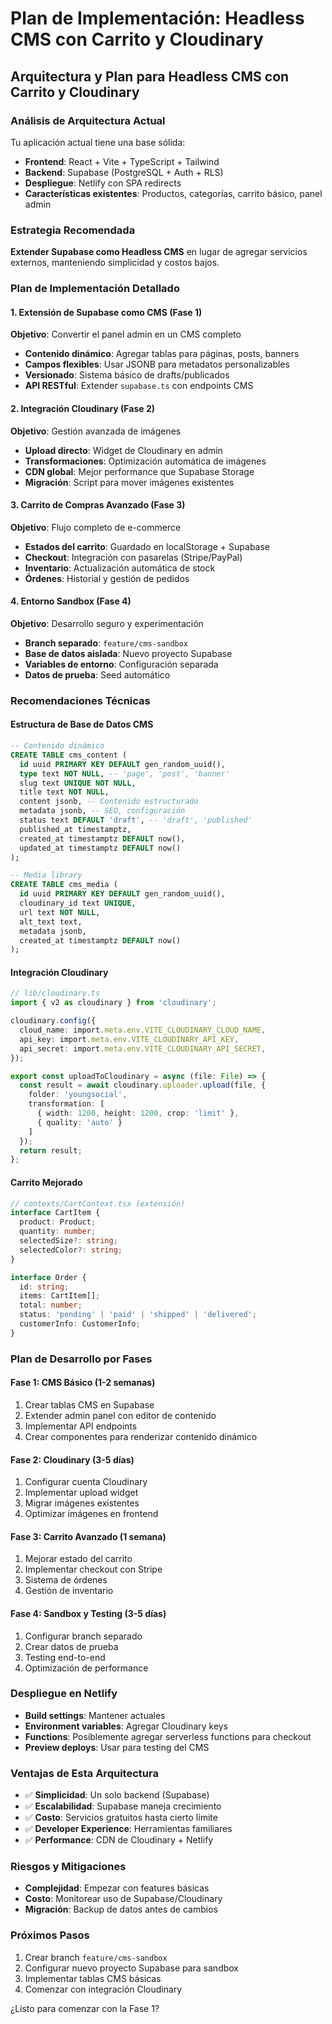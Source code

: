 # Plan de Implementación: Headless CMS con Carrito y Cloudinary

## Arquitectura y Plan para Headless CMS con Carrito y Cloudinary

### **Análisis de Arquitectura Actual**
Tu aplicación actual tiene una base sólida:
- **Frontend**: React + Vite + TypeScript + Tailwind
- **Backend**: Supabase (PostgreSQL + Auth + RLS)
- **Despliegue**: Netlify con SPA redirects
- **Características existentes**: Productos, categorías, carrito básico, panel admin

### **Estrategia Recomendada**
**Extender Supabase como Headless CMS** en lugar de agregar servicios externos, manteniendo simplicidad y costos bajos.

### **Plan de Implementación Detallado**

#### **1. Extensión de Supabase como CMS (Fase 1)**
**Objetivo**: Convertir el panel admin en un CMS completo
- **Contenido dinámico**: Agregar tablas para páginas, posts, banners
- **Campos flexibles**: Usar JSONB para metadatos personalizables
- **Versionado**: Sistema básico de drafts/publicados
- **API RESTful**: Extender `supabase.ts` con endpoints CMS

#### **2. Integración Cloudinary (Fase 2)**
**Objetivo**: Gestión avanzada de imágenes
- **Upload directo**: Widget de Cloudinary en admin
- **Transformaciones**: Optimización automática de imágenes
- **CDN global**: Mejor performance que Supabase Storage
- **Migración**: Script para mover imágenes existentes

#### **3. Carrito de Compras Avanzado (Fase 3)**
**Objetivo**: Flujo completo de e-commerce
- **Estados del carrito**: Guardado en localStorage + Supabase
- **Checkout**: Integración con pasarelas (Stripe/PayPal)
- **Inventario**: Actualización automática de stock
- **Órdenes**: Historial y gestión de pedidos

#### **4. Entorno Sandbox (Fase 4)**
**Objetivo**: Desarrollo seguro y experimentación
- **Branch separado**: `feature/cms-sandbox`
- **Base de datos aislada**: Nuevo proyecto Supabase
- **Variables de entorno**: Configuración separada
- **Datos de prueba**: Seed automático

### **Recomendaciones Técnicas**

#### **Estructura de Base de Datos CMS**
```sql
-- Contenido dinámico
CREATE TABLE cms_content (
  id uuid PRIMARY KEY DEFAULT gen_random_uuid(),
  type text NOT NULL, -- 'page', 'post', 'banner'
  slug text UNIQUE NOT NULL,
  title text NOT NULL,
  content jsonb, -- Contenido estructurado
  metadata jsonb, -- SEO, configuración
  status text DEFAULT 'draft', -- 'draft', 'published'
  published_at timestamptz,
  created_at timestamptz DEFAULT now(),
  updated_at timestamptz DEFAULT now()
);

-- Media library
CREATE TABLE cms_media (
  id uuid PRIMARY KEY DEFAULT gen_random_uuid(),
  cloudinary_id text UNIQUE,
  url text NOT NULL,
  alt_text text,
  metadata jsonb,
  created_at timestamptz DEFAULT now()
);
```

#### **Integración Cloudinary**
```typescript
// lib/cloudinary.ts
import { v2 as cloudinary } from 'cloudinary';

cloudinary.config({
  cloud_name: import.meta.env.VITE_CLOUDINARY_CLOUD_NAME,
  api_key: import.meta.env.VITE_CLOUDINARY_API_KEY,
  api_secret: import.meta.env.VITE_CLOUDINARY_API_SECRET,
});

export const uploadToCloudinary = async (file: File) => {
  const result = await cloudinary.uploader.upload(file, {
    folder: 'youngsocial',
    transformation: [
      { width: 1200, height: 1200, crop: 'limit' },
      { quality: 'auto' }
    ]
  });
  return result;
};
```

#### **Carrito Mejorado**
```typescript
// contexts/CartContext.tsx (extensión)
interface CartItem {
  product: Product;
  quantity: number;
  selectedSize?: string;
  selectedColor?: string;
}

interface Order {
  id: string;
  items: CartItem[];
  total: number;
  status: 'pending' | 'paid' | 'shipped' | 'delivered';
  customerInfo: CustomerInfo;
}
```

### **Plan de Desarrollo por Fases**

#### **Fase 1: CMS Básico (1-2 semanas)**
1. Crear tablas CMS en Supabase
2. Extender admin panel con editor de contenido
3. Implementar API endpoints
4. Crear componentes para renderizar contenido dinámico

#### **Fase 2: Cloudinary (3-5 días)**
1. Configurar cuenta Cloudinary
2. Implementar upload widget
3. Migrar imágenes existentes
4. Optimizar imágenes en frontend

#### **Fase 3: Carrito Avanzado (1 semana)**
1. Mejorar estado del carrito
2. Implementar checkout con Stripe
3. Sistema de órdenes
4. Gestión de inventario

#### **Fase 4: Sandbox y Testing (3-5 días)**
1. Configurar branch separado
2. Crear datos de prueba
3. Testing end-to-end
4. Optimización de performance

### **Despliegue en Netlify**
- **Build settings**: Mantener actuales
- **Environment variables**: Agregar Cloudinary keys
- **Functions**: Posiblemente agregar serverless functions para checkout
- **Preview deploys**: Usar para testing del CMS

### **Ventajas de Esta Arquitectura**
- ✅ **Simplicidad**: Un solo backend (Supabase)
- ✅ **Escalabilidad**: Supabase maneja crecimiento
- ✅ **Costo**: Servicios gratuitos hasta cierto límite
- ✅ **Developer Experience**: Herramientas familiares
- ✅ **Performance**: CDN de Cloudinary + Netlify

### **Riesgos y Mitigaciones**
- **Complejidad**: Empezar con features básicas
- **Costo**: Monitorear uso de Supabase/Cloudinary
- **Migración**: Backup de datos antes de cambios

### **Próximos Pasos**
1. Crear branch `feature/cms-sandbox`
2. Configurar nuevo proyecto Supabase para sandbox
3. Implementar tablas CMS básicas
4. Comenzar con integración Cloudinary

¿Listo para comenzar con la Fase 1?